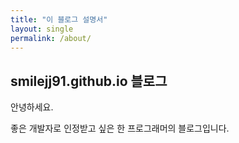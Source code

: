 ```yaml
---
title: "이 블로그 설명서"
layout: single
permalink: /about/
---
```


## smilejj91.github.io 블로그

안녕하세요. 

좋은 개발자로 인정받고 싶은 한 프로그래머의 블로그입니다.
